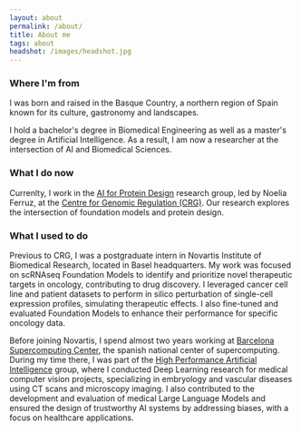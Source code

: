 ```yaml
---
layout: about
permalink: /about/
title: About me
tags: about
headshot: /images/headshot.jpg
---
```


### Where I'm from

I was born and raised in the Basque Country, a northern region of Spain known for its culture, gastronomy and landscapes.

I hold a bachelor's degree in Biomedical Engineering as well as a master's degree in Artificial Intelligence. As a result, I am now a researcher at the intersection of AI and Biomedical Sciences.

### What I do now

Currenlty, I work in the [AI for Protein Design](https://www.aiproteindesign.com/) research group, led by Noelia Ferruz, at the [Centre for Genomic Regulation (CRG)](https://www.crg.eu/). Our research explores the intersection of foundation models and protein design.


### What I used to do

Previous to CRG, I was a postgraduate intern in Novartis Institute of Biomedical Research, located in Basel headquarters. My work was focused on scRNAseq Foundation Models to identify and prioritize novel therapeutic targets in oncology, contributing to drug discovery. I leveraged cancer cell line and patient datasets to perform in silico perturbation of single-cell expression profiles, simulating therapeutic effects. I also fine-tuned and evaluated Foundation Models to enhance their performance for specific oncology data.

Before joining Novartis, I spend almost two years working at [Barcelona Supercomputing Center](https://www.bsc.es), the spanish national center of supercomputing. During my time there, I was part of the [High Performance Artificial Intelligence](https://hpai.bsc.es/) group, where I conducted Deep Learning research for medical computer vision projects, specializing in embryology and vascular diseases using CT scans and microscopy imaging. I also contributed to the development and evaluation of medical Large Language Models and ensured the design of trustworthy AI systems by addressing biases, with a focus on healthcare applications.


